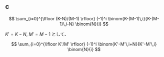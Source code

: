 ## c
$$
\sum_{i=0}^{\lfloor (K-N)/(M-1) \rfloor}
(-1)^i
\binom{K-(M-1)\,i}{K-(M-1)\,i-N}
\binom{N}{i}
$$

$K'=K-N$, $M'=M-1$ として、

$$
\sum_{i=0}^{\lfloor K'/M' \rfloor}
(-1)^i
\binom{K'-M'\,i+N}{K'-M'\,i}
\binom{N}{i}
$$